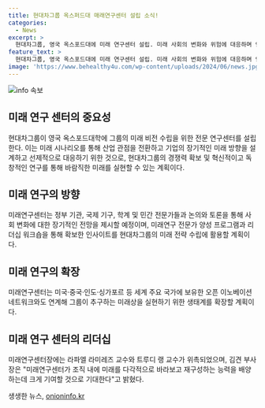 ```yaml
---
title: 현대차그룹 옥스퍼드대 매래연구센터 설립 소식!
categories:
  - News
excerpt: >
  현대차그룹, 영국 옥스포드대에 미래 연구센터 설립. 미래 사회의 변화와 위험에 대응하며 인류진보를 위한 연구를 강화하고, 국제 기구와의 협업으로 미래 전망도 제시할 예정. 래므레즈 교수와 랭 교수가 센터장으로 위촉되었으며, 현대차그룹은 오픈 이노베이션 네트워크를 통해 미래상 실현을 모색한다. 미래연구로 불확실성에 대응하고, 조직 내 미래를 다각적으로 바라보는 역량을 강화할 것으로 기대된다.
feature_text: >
  현대차그룹, 영국 옥스포드대에 미래 연구센터 설립. 미래 사회의 변화와 위험에 대응하며 인류진보를 위한 연구를 강화하고, 국제 기구와의 협업으로 미래 전망도 제시할 예정. 래므레즈 교수와 랭 교수가 센터장으로 위촉되었으며, 현대차그룹은 오픈 이노베이션 네트워크를 통해 미래상 실현을 모색한다. 미래연구로 불확실성에 대응하고, 조직 내 미래를 다각적으로 바라보는 역량을 강화할 것으로 기대된다.
image: 'https://www.behealthy4u.com/wp-content/uploads/2024/06/news.jpg'
---
```


<p><img src="https://www.behealthy4u.com/wp-content/uploads/2024/06/news.jpg" alt="info 속보" /></p>

<h2 data-ke-size="size26">미래 연구 센터의 중요성</h2>

<p data-ke-size="size16">현대차그룹이 영국 옥스포드대학에 그룹의 미래 비전 수립을 위한 전문 연구센터를 설립한다. 이는 미래 시나리오를 통해 산업 관점을 전환하고 기업의 장기적인 미래 방향을 설계하고 선제적으로 대응하기 위한 것으로, 현대차그룹의 경쟁력 확보 및 혁신적이고 독창적인 연구를 통해 바람직한 미래를 실현할 수 있는 계획이다.</p>

<h2 data-ke-size="size26">미래 연구의 방향</h2>

<p data-ke-size="size16">미래연구센터는 정부 기관, 국제 기구, 학계 및 민간 전문가들과 논의와 토론을 통해 사회 변화에 대한 장기적인 전망을 제시할 예정이며, 미래연구 전문가 양성 프로그램과 리더십 워크숍을 통해 확보한 인사이트를 현대차그룹의 미래 전략 수립에 활용할 계획이다.</p>

<h2 data-ke-size="size26">미래 연구의 확장</h2>

<p data-ke-size="size16">미래연구센터는 미국·중국·인도·싱가포르 등 세계 주요 국가에 보유한 오픈 이노베이션 네트워크와도 연계해 그룹이 추구하는 미래상을 실현하기 위한 생태계를 확장할 계획이다.</p>

<h2 data-ke-size="size26">미래 연구 센터의 리더십</h2>

<p data-ke-size="size16">미래연구센터장에는 라파엘 라미레즈 교수와 트루디 랭 교수가 위촉되었으며, 김견 부사장은 "미래연구센터가 조직 내에 미래를 다각적으로 바라보고 재구성하는 능력을 배양하는데 크게 기여할 것으로 기대한다"고 밝혔다.</p>
생생한 뉴스, <a href="https://onioninfo.kr" rel="dofollow">onioninfo.kr</a>


